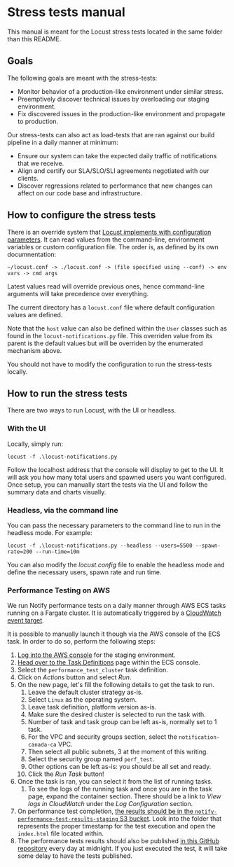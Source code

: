 # Stress tests manual

This manual is meant for the Locust stress tests located in the same folder than this README.

## Goals

The following goals are meant with the stress-tests:

* Monitor behavior of a production-like environment under similar stress.
* Preemptively discover technical issues by overloading our staging environment.
* Fix discovered issues in the production-like environment and propagate to production.

Our stress-tests can also act as load-tests that are ran against our build pipeline in a daily manner at minimum:

* Ensure our system can take the expected daily traffic of notifications that we receive.
* Align and certify our SLA/SLO/SLI agreements negotiated with our clients.
* Discover regressions related to performance that new changes can affect on our code base and infrastructure.

## How to configure the stress tests

There is an override system that [Locust implements with configuration parameters](https://docs.locust.io/en/stable/configuration.html). It can read values from the command-line, environment variables or custom configuration file. The order is, as defined by its own documnentation:

```doc
~/locust.conf -> ./locust.conf -> (file specified using --conf) -> env vars -> cmd args
```

Latest values read will override previous ones, hence command-line arguments will take precedence over everything.

The current directory has a `locust.conf` file where default configuration values are defined.

Note that the `host` value can also be defined within the `User` classes such as found in the `locust-notifications.py` file. This overriden value from its parent is the default values but will be overriden by the enumerated mechanism above.

You should not have to modify the configuration to run the stress-tests locally.

## How to run the stress tests

There are two ways to run Locust, with the UI or headless.

### With the UI

Locally, simply run:

```shell
locust -f .\locust-notifications.py
```

Follow the localhost address that the console will display to get to the UI. It will ask you how many total users and spawned users you want configured. Once setup, you can manually start the tests via the UI and follow the summary data and charts visually.

### Headless, via the command line

You can pass the necessary parameters to the command line to run in the headless mode. For example:

```shell
locust -f .\locust-notifications.py --headless --users=5500 --spawn-rate=200 --run-time=10m
```

You can also modify the *locust.config* file to enable the headless mode and define the necessary users, spawn rate and run time.

### Performance Testing on AWS

We run Notify performance tests on a daily manner through AWS ECS tasks
running on a Fargate cluster. It is automatically triggered by a
[CloudWatch event target](https://github.com/cds-snc/notification-terraform/blob/a5fcbf0d0e2ff5cd78952bf5c8f9f2dfd5d3c93c/aws/performance-test/cloudwatch.tf#L10).

It is possible to manually launch it though via the AWS console of the
ECS task. In order to do so, perform the following steps:

1. [Log into the AWS console](https://cds-snc.awsapps.com/start#/)
   for the staging environment.
2. [Head over to the Task Definitions](https://ca-central-1.console.aws.amazon.com/ecs/home?region=ca-central-1#/taskDefinitions)
   page within the ECS console.
3. Select the `performance_test_cluster` task definition.
4. Click on *Actions* button and select *Run*.
5. On the new page, let's fill the following details to get the task
   to run.
   1. Leave the default cluster strategy as-is.
   2. Select `Linux` as the operating system.
   3. Leave task definition, platform version as-is.
   4. Make sure the desired cluster is selected to run the task with.
   5. Number of task and task group can be left as-is, normally set to 1 task.
   6. For the VPC and security groups section, select the `notification-canada-ca` VPC.
   7. Then select all public subnets, 3 at the moment of this writing.
   8. Select the security group named `perf_test`.
   9. Other options can be left as-is: you should be all set and ready.
   10. Click the *Run Task* button!
6. Once the task is ran, you can select it from the list of running tasks.
    1. To see the logs of the running task and once you are in the task page, expand the container section. There should be a link to *View logs in CloudWatch* under the *Log Configuration* section.
7. On performance test completion, [the results should be in the `notify-performance-test-results-staging` S3 bucket](https://s3.console.aws.amazon.com/s3/buckets/notify-performance-test-results-staging?region=ca-central-1&tab=objects). Look into the folder that represents the proper timestamp for the test execution and open the `index.html` file located within.
8. The performance tests results should also be published [in this GitHub repository](https://github.com/cds-snc/notification-performance-test-results) every day at midnight. If you just executed the test, it will take some delay to have the tests published.
